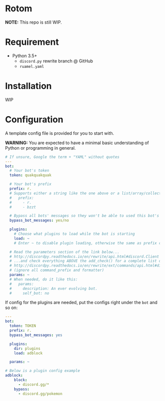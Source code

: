 # Rotom
**NOTE:** This repo is still WIP.

# Requirement
- Python 3.5+
  - `discord.py` rewrite branch @ GitHub
  - `ruamel.yaml`

# Installation
WIP

# Configuration
A template config file is provided for you to start with.

**WARNING:** You are expected to have a minimal basic understanding of Python or programming in general.

```yaml
# If unsure, Google the term + "YAML" without quotes
---
bot:
  # Your bot's token
  token: quakquakquak

  # Your bot's prefix
  prefix: r.
  # Supports either a string like the one above or a list/array/collection:
  #   prefix: 
  #     - r.
  #     - bzzt

  # Bypass all bots' messages so they won't be able to used this bot's commands
  bypass_bot_messages: yes/no

  plugins:
    # Choose what plugins to load while the bot is starting
    load: ~
    # Enter ~ to disable plugin loading, otherwise the same as prefix config

  # Read the parameters section of the link below...
  # http://discordpy.readthedocs.io/en/rewrite/api.html#discord.Client
  # ...and check everything ABOVE the add_check() for a complete list of params:
  # http://discordpy.readthedocs.io/en/rewrite/ext/commands/api.html#discord.ext.commands.Bot.add_check
  # (ignore all command_prefix and formatter)
  params: ~
  # When needed, do it like this:
  #   params:
  #     description: An ever evolving bot.
  #     self_bot: no
```

If config for the plugins are needed, put the configs right under the `bot` and so on:
```yaml
---
bot:
  token: TOKEN
  prefix: r.
  bypass_bot_messages: yes

  plugins:
    dir: plugins
    load: adblock

  params: ~

# Below is a plugin config example
adblock:
    block: 
      - discord.gg/*
    bypass:
      - discord.gg/pokemon
````